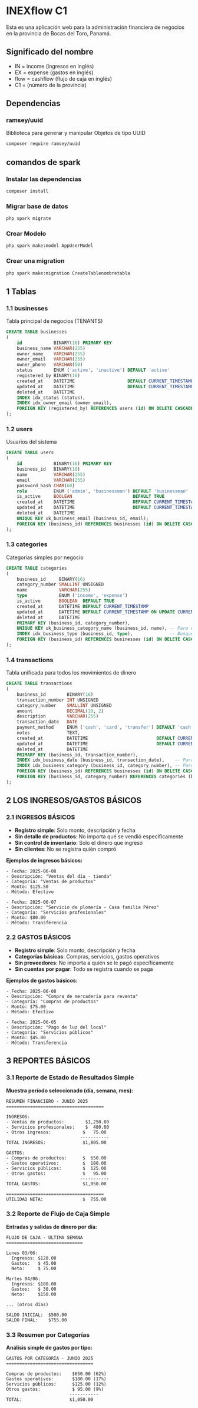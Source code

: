 # INEXflow C1

Esta es una aplicación web para la administración financiera de negocios en la provincia de Bocas del Toro, Panamá.

## Significado del nombre

- IN = income (ingresos en inglés)
- EX = expense (gastos en inglés)
- flow = cashflow (flujo de caja en inglés)
- C1 = (número de la provincia)

## Dependencias

### ramsey/uuid

Biblioteca para generar y manipular Objetos de tipo UUID

```bash
composer require ramsey/uuid
```

## comandos de spark

### Instalar las dependencias

```bash
composer install
```

### Migrar base de datos

```bash
php spark migrate
```

### Crear Modelo

```bash
php spark make:model AppUserModel
```

### Crear una migration

```bash
php spark make:migration CreateTablenombretabla
```

## 1 Tablas

### 1.1 businesses

Tabla principal de negocios (TENANTS)

```sql
CREATE TABLE businesses
(
    id            BINARY(16) PRIMARY KEY                                                            NOT NULL, -- UUID
    business_name VARCHAR(255)                                                                      NOT NULL,
    owner_name    VARCHAR(255)                                                                      NOT NULL,
    owner_email   VARCHAR(255)                                                                      NOT NULL,
    owner_phone   VARCHAR(50)                                                                       NULL,
    status        ENUM ('active', 'inactive') DEFAULT 'active'                                      NOT NULL,
    registered_by BINARY(16)                                                                        NOT NULL, -- UUID
    created_at    DATETIME                    DEFAULT CURRENT_TIMESTAMP                             NOT NULL,
    updated_at    DATETIME                    DEFAULT CURRENT_TIMESTAMP ON UPDATE CURRENT_TIMESTAMP NOT NULL,
    deleted_at    DATETIME                                                                          NULL,
    INDEX idx_status (status),                                                                                -- Busqueda por estatus mas rapida;
    INDEX idx_owner_email (owner_email),                                                                      -- Busqueda por email mas rapida;
    FOREIGN KEY (registered_by) REFERENCES users (id) ON DELETE CASCADE
);
```

### 1.2 users

Usuarios del sistema

```sql
CREATE TABLE users
(
    id            BINARY(16) PRIMARY KEY                                                              NOT NULL, -- UUID
    business_id   BINARY(16)                                                                          NULL,     -- UUID
    name          VARCHAR(255)                                                                        NOT NULL,
    email         VARCHAR(255)                                                                        NOT NULL,
    password_hash CHAR(60)                                                                            NOT NULL, -- bcrypt hash
    role          ENUM ('admin', 'businessman') DEFAULT 'businessman'                                 NOT NULL,
    is_active     BOOLEAN                       DEFAULT TRUE                                          NOT NULL, -- Para desactivar sin eliminar
    created_at    DATETIME                      DEFAULT CURRENT_TIMESTAMP                             NOT NULL,
    updated_at    DATETIME                      DEFAULT CURRENT_TIMESTAMP ON UPDATE CURRENT_TIMESTAMP NOT NULL,
    deleted_at    DATETIME                                                                            NULL
    UNIQUE KEY uk_business_email (business_id, email);
    FOREIGN KEY (business_id) REFERENCES businesses (id) ON DELETE CASCADE;
);
```

### 1.3 categories

Categorías simples por negocio

```sql
CREATE TABLE categories
(
    business_id     BINARY(16)                                                     NOT NULL,
    category_number SMALLINT UNSIGNED                                              NOT NULL,
    name            VARCHAR(255)                                                   NOT NULL,
    type            ENUM ('income', 'expense')                                     NOT NULL,
    is_active       BOOLEAN  DEFAULT TRUE                                          NOT NULL,
    created_at      DATETIME DEFAULT CURRENT_TIMESTAMP                             NOT NULL,
    updated_at      DATETIME DEFAULT CURRENT_TIMESTAMP ON UPDATE CURRENT_TIMESTAMP NOT NULL,
    deleted_at      DATETIME                                                       NULL,
    PRIMARY KEY (business_id, category_number),
    UNIQUE KEY uk_business_category_name (business_id, name), -- Para evitar duplicar categorio por negocio
    INDEX idx_business_type (business_id, type),              -- Busqueda por tipo mas rapida
    FOREIGN KEY (business_id) REFERENCES businesses (id) ON DELETE CASCADE
);
```

### 1.4 transactions

Tabla unificada para todos los movimientos de dinero

```sql
CREATE TABLE transactions
(
    business_id        BINARY(16)                                                                              NOT NULL,
    transaction_number INT UNSIGNED                                                                            NOT NULL,
    category_number    SMALLINT UNSIGNED                                                                       NOT NULL,
    amount             DECIMAL(10, 2)                                                                          NOT NULL,
    description        VARCHAR(255)                                                                            NOT NULL,
    transaction_date   DATE                                                                                    NOT NULL,
    payment_method     ENUM ('cash', 'card', 'transfer') DEFAULT 'cash'                                        NOT NULL,
    notes              TEXT,
    created_at         DATETIME                          DEFAULT CURRENT_TIMESTAMP                             NOT NULL,
    updated_at         DATETIME                          DEFAULT CURRENT_TIMESTAMP ON UPDATE CURRENT_TIMESTAMP NOT NULL,
    deleted_at         DATETIME                                                                                NULL,
    PRIMARY KEY (business_id, transaction_number),
    INDEX idx_business_date (business_id, transaction_date),    -- Para reportes por fecha
    INDEX idx_business_category (business_id, category_number), -- Para reportes por categoria
    FOREIGN KEY (business_id) REFERENCES businesses (id) ON DELETE CASCADE,
    FOREIGN KEY (business_id, category_number) REFERENCES categories (business_id, category_number) ON DELETE CASCADE
);
```

## 2 LOS INGRESOS/GASTOS BÁSICOS

### 2.1 INGRESOS BÁSICOS

- **Registro simple**: Solo monto, descripción y fecha
- **Sin detalle de productos**: No importa qué se vendió específicamente
- **Sin control de inventario**: Solo el dinero que ingresó
- **Sin clientes**: No se registra quién compró

**Ejemplos de ingresos básicos:**

```text
- Fecha: 2025-06-08
- Descripción: "Ventas del día - tienda"
- Categoría: "Ventas de productos"
- Monto: $125.50
- Método: Efectivo
```

```text
- Fecha: 2025-06-07
- Descripción: "Servicio de plomería - Casa familia Pérez"
- Categoría: "Servicios profesionales"
- Monto: $80.00
- Método: Transferencia
```

### 2.2 GASTOS BÁSICOS

- **Registro simple**: Solo monto, descripción y fecha
- **Categorías básicas**: Compras, servicios, gastos operativos
- **Sin proveedores**: No importa a quién se le pagó específicamente
- **Sin cuentas por pagar**: Todo se registra cuando se paga

**Ejemplos de gastos básicos:**

```text
- Fecha: 2025-06-08
- Descripción: "Compra de mercadería para reventa"
- Categoría: "Compras de productos"
- Monto: $75.00
- Método: Efectivo
```

```text
- Fecha: 2025-06-05
- Descripción: "Pago de luz del local"
- Categoría: "Servicios públicos"
- Monto: $45.00
- Método: Transferencia
```

## 3 REPORTES BÁSICOS

### 3.1 Reporte de Estado de Resultados Simple

**Muestra período seleccionado (día, semana, mes):**

```text
RESUMEN FINANCIERO - JUNIO 2025
=====================================

INGRESOS:
- Ventas de productos:        $1,250.00
- Servicios profesionales:    $  480.00
- Otros ingresos:            $   75.00
                            -----------
TOTAL INGRESOS:              $1,805.00

GASTOS:
- Compras de productos:      $  650.00
- Gastos operativos:         $  180.00
- Servicios públicos:        $  125.00
- Otros gastos:              $   95.00
                            -----------
TOTAL GASTOS:                $1,050.00

=====================================
UTILIDAD NETA:               $  755.00
```

### 3.2 Reporte de Flujo de Caja Simple

**Entradas y salidas de dinero por día:**

```text
FLUJO DE CAJA - ÚLTIMA SEMANA
=============================

Lunes 03/06:
  Ingresos: $120.00
  Gastos:   $ 45.00
  Neto:     $ 75.00

Martes 04/06:
  Ingresos: $180.00
  Gastos:   $ 30.00
  Neto:     $150.00

... (otros días)

SALDO INICIAL:  $500.00
SALDO FINAL:    $755.00
```

### 3.3 Resumen por Categorías

**Análisis simple de gastos por tipo:**

```text
GASTOS POR CATEGORÍA - JUNIO 2025
=================================

Compras de productos:    $650.00 (62%)
Gastos operativos:       $180.00 (17%)
Servicios públicos:      $125.00 (12%)
Otros gastos:            $ 95.00 (9%)
                        -----------
TOTAL:                  $1,050.00
```
